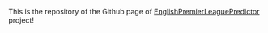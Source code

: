 This is the repository of the Github page of [EnglishPremierLeaguePredictor](https://github.com/nickpadd/EnglishPremierLeaguePredictor) project!
